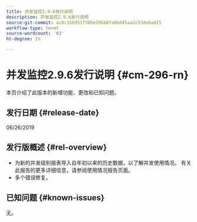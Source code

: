 ```yaml
---
title: 并发监控2.9.6发行说明
description: 并发监控2.9.6发行说明
source-git-commit: ac0c15b951f305e29bb8fa0bd45aa2c53de6ad15
workflow-type: tm+mt
source-wordcount: '63'
ht-degree: 1%

---
```



# 并发监控2.9.6发行说明 {#cm-296-rn}

本页介绍了此版本的新增功能、更改和已知问题。

## 发行日期 {#release-date}

06/26/2019


## 发行版概述 {#rel-overview}

* 为新的并发级别报表导入自年初以来的历史数据，以了解并发使用情况。 有关此报告的更多详细信息，请参阅使用情况报告页面。
* 多个错误修复。


## 已知问题 {#known-issues}

无。
